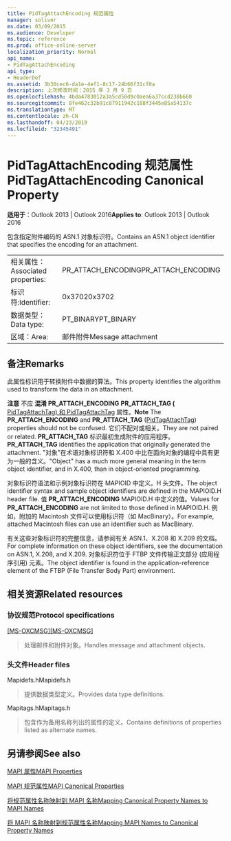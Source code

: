 ```yaml
---
title: PidTagAttachEncoding 规范属性
manager: soliver
ms.date: 03/09/2015
ms.audience: Developer
ms.topic: reference
ms.prod: office-online-server
localization_priority: Normal
api_name:
- PidTagAttachEncoding
api_type:
- HeaderDef
ms.assetid: 3b30cec6-da1e-4ef1-8c17-24b66f31cf0a
description: 上次修改时间：2015 年 3 月 9 日
ms.openlocfilehash: 4bda4783012a3a5cd50d9c0aea6a37ccd238b660
ms.sourcegitcommit: 8fe462c32b91c87911942c188f3445e85a54137c
ms.translationtype: MT
ms.contentlocale: zh-CN
ms.lasthandoff: 04/23/2019
ms.locfileid: "32345491"
---
```

# <a name="pidtagattachencoding-canonical-property"></a><span data-ttu-id="413fa-103">PidTagAttachEncoding 规范属性</span><span class="sxs-lookup"><span data-stu-id="413fa-103">PidTagAttachEncoding Canonical Property</span></span>

  
  
<span data-ttu-id="413fa-104">**适用于**：Outlook 2013 | Outlook 2016</span><span class="sxs-lookup"><span data-stu-id="413fa-104">**Applies to**: Outlook 2013 | Outlook 2016</span></span> 
  
<span data-ttu-id="413fa-105">包含指定附件编码的 ASN.1 对象标识符。</span><span class="sxs-lookup"><span data-stu-id="413fa-105">Contains an ASN.1 object identifier that specifies the encoding for an attachment.</span></span> 
  
|||
|:-----|:-----|
|<span data-ttu-id="413fa-106">相关属性：</span><span class="sxs-lookup"><span data-stu-id="413fa-106">Associated properties:</span></span>  <br/> |<span data-ttu-id="413fa-107">PR_ATTACH_ENCODING</span><span class="sxs-lookup"><span data-stu-id="413fa-107">PR_ATTACH_ENCODING</span></span>  <br/> |
|<span data-ttu-id="413fa-108">标识符:</span><span class="sxs-lookup"><span data-stu-id="413fa-108">Identifier:</span></span>  <br/> |<span data-ttu-id="413fa-109">0x3702</span><span class="sxs-lookup"><span data-stu-id="413fa-109">0x3702</span></span>  <br/> |
|<span data-ttu-id="413fa-110">数据类型：</span><span class="sxs-lookup"><span data-stu-id="413fa-110">Data type:</span></span>  <br/> |<span data-ttu-id="413fa-111">PT_BINARY</span><span class="sxs-lookup"><span data-stu-id="413fa-111">PT_BINARY</span></span>  <br/> |
|<span data-ttu-id="413fa-112">区域：</span><span class="sxs-lookup"><span data-stu-id="413fa-112">Area:</span></span>  <br/> |<span data-ttu-id="413fa-113">邮件附件</span><span class="sxs-lookup"><span data-stu-id="413fa-113">Message attachment</span></span>  <br/> |
   
## <a name="remarks"></a><span data-ttu-id="413fa-114">备注</span><span class="sxs-lookup"><span data-stu-id="413fa-114">Remarks</span></span>

<span data-ttu-id="413fa-115">此属性标识用于转换附件中数据的算法。</span><span class="sxs-lookup"><span data-stu-id="413fa-115">This property identifies the algorithm used to transform the data in an attachment.</span></span>
  
 <span data-ttu-id="413fa-116">**注意** 不应 **混淆 PR_ATTACH_ENCODING** **PR_ATTACH_TAG (** [PidTagAttachTag) 和 PidTagAttachTag](pidtagattachtag-canonical-property.md) 属性。</span><span class="sxs-lookup"><span data-stu-id="413fa-116">**Note** The **PR_ATTACH_ENCODING** and **PR_ATTACH_TAG** ([PidTagAttachTag](pidtagattachtag-canonical-property.md)) properties should not be confused.</span></span> <span data-ttu-id="413fa-117">它们不配对或相关。</span><span class="sxs-lookup"><span data-stu-id="413fa-117">They are not paired or related.</span></span> <span data-ttu-id="413fa-118">**PR_ATTACH_TAG** 标识最初生成附件的应用程序。</span><span class="sxs-lookup"><span data-stu-id="413fa-118">**PR_ATTACH_TAG** identifies the application that originally generated the attachment.</span></span> <span data-ttu-id="413fa-119">"对象"在术语对象标识符和 X.400 中比在面向对象的编程中具有更为一般的含义。</span><span class="sxs-lookup"><span data-stu-id="413fa-119">"Object" has a much more general meaning in the term object identifier, and in X.400, than in object-oriented programming.</span></span> 
  
<span data-ttu-id="413fa-120">对象标识符语法和示例对象标识符在 MAPIOID 中定义。H 头文件。</span><span class="sxs-lookup"><span data-stu-id="413fa-120">The object identifier syntax and sample object identifiers are defined in the MAPIOID.H header file.</span></span> <span data-ttu-id="413fa-121">值 **PR_ATTACH_ENCODING** MAPIOID.H 中定义的值。</span><span class="sxs-lookup"><span data-stu-id="413fa-121">Values for **PR_ATTACH_ENCODING** are not limited to those defined in MAPIOID.H.</span></span> <span data-ttu-id="413fa-122">例如，附加的 Macintosh 文件可以使用标识符（如 MacBinary）。</span><span class="sxs-lookup"><span data-stu-id="413fa-122">For example, attached Macintosh files can use an identifier such as MacBinary.</span></span> 
  
<span data-ttu-id="413fa-123">有关这些对象标识符的完整信息，请参阅有关 ASN.1、X.208 和 X.209 的文档。</span><span class="sxs-lookup"><span data-stu-id="413fa-123">For complete information on these object identifiers, see the documentation on ASN.1, X.208, and X.209.</span></span> <span data-ttu-id="413fa-124">对象标识符位于 FTBP 文件传输正文部分 (应用程序引用) 元素。</span><span class="sxs-lookup"><span data-stu-id="413fa-124">The object identifier is found in the application-reference element of the FTBP (File Transfer Body Part) environment.</span></span> 
  
## <a name="related-resources"></a><span data-ttu-id="413fa-125">相关资源</span><span class="sxs-lookup"><span data-stu-id="413fa-125">Related resources</span></span>

### <a name="protocol-specifications"></a><span data-ttu-id="413fa-126">协议规范</span><span class="sxs-lookup"><span data-stu-id="413fa-126">Protocol specifications</span></span>

<span data-ttu-id="413fa-127">[[MS-OXCMSG]](https://msdn.microsoft.com/library/7fd7ec40-deec-4c06-9493-1bc06b349682%28Office.15%29.aspx)</span><span class="sxs-lookup"><span data-stu-id="413fa-127">[[MS-OXCMSG]](https://msdn.microsoft.com/library/7fd7ec40-deec-4c06-9493-1bc06b349682%28Office.15%29.aspx)</span></span>
  
> <span data-ttu-id="413fa-128">处理邮件和附件对象。</span><span class="sxs-lookup"><span data-stu-id="413fa-128">Handles message and attachment objects.</span></span>
    
### <a name="header-files"></a><span data-ttu-id="413fa-129">头文件</span><span class="sxs-lookup"><span data-stu-id="413fa-129">Header files</span></span>

<span data-ttu-id="413fa-130">Mapidefs.h</span><span class="sxs-lookup"><span data-stu-id="413fa-130">Mapidefs.h</span></span>
  
> <span data-ttu-id="413fa-131">提供数据类型定义。</span><span class="sxs-lookup"><span data-stu-id="413fa-131">Provides data type definitions.</span></span>
    
<span data-ttu-id="413fa-132">Mapitags.h</span><span class="sxs-lookup"><span data-stu-id="413fa-132">Mapitags.h</span></span>
  
> <span data-ttu-id="413fa-133">包含作为备用名称列出的属性的定义。</span><span class="sxs-lookup"><span data-stu-id="413fa-133">Contains definitions of properties listed as alternate names.</span></span>
    
## <a name="see-also"></a><span data-ttu-id="413fa-134">另请参阅</span><span class="sxs-lookup"><span data-stu-id="413fa-134">See also</span></span>



[<span data-ttu-id="413fa-135">MAPI 属性</span><span class="sxs-lookup"><span data-stu-id="413fa-135">MAPI Properties</span></span>](mapi-properties.md)
  
[<span data-ttu-id="413fa-136">MAPI 规范属性</span><span class="sxs-lookup"><span data-stu-id="413fa-136">MAPI Canonical Properties</span></span>](mapi-canonical-properties.md)
  
[<span data-ttu-id="413fa-137">将规范属性名称映射到 MAPI 名称</span><span class="sxs-lookup"><span data-stu-id="413fa-137">Mapping Canonical Property Names to MAPI Names</span></span>](mapping-canonical-property-names-to-mapi-names.md)
  
[<span data-ttu-id="413fa-138">将 MAPI 名称映射到规范属性名称</span><span class="sxs-lookup"><span data-stu-id="413fa-138">Mapping MAPI Names to Canonical Property Names</span></span>](mapping-mapi-names-to-canonical-property-names.md)

